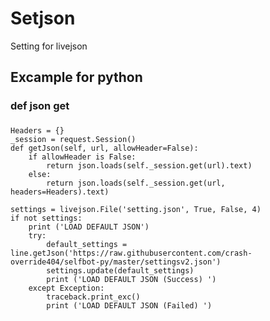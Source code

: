 # Setjson
Setting for livejson


## Excample for python
### def json get
###
    Headers = {}
    _session = request.Session()
    def getJson(self, url, allowHeader=False):
        if allowHeader is False:
            return json.loads(self._session.get(url).text)
        else:
            return json.loads(self._session.get(url, headers=Headers).text)

    settings = livejson.File('setting.json', True, False, 4)
    if not settings:
        print ('LOAD DEFAULT JSON')
        try:
            default_settings = line.getJson('https://raw.githubusercontent.com/crash-override404/selfbot-py/master/settingsv2.json')
            settings.update(default_settings)
            print ('LOAD DEFAULT JSON (Success) ')
        except Exception:
            traceback.print_exc()
            print ('LOAD DEFAULT JSON (Failed) ')


